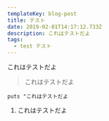 ```yaml
---
templateKey: blog-post
title: テスト
date: 2019-02-01T14:17:12.733Z
description: これはテストだよ
tags:
  - test テスト
---
```

これはテストだよ



> これはテストだよ



```
puts "これはテストだよ
```

1. これはテストだよ
